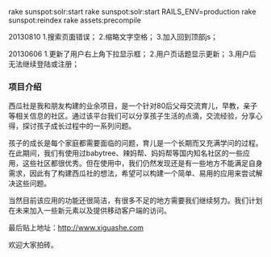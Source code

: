 rake sunspot:solr:start 
rake sunspot:solr:start RAILS_ENV=production
rake sunspot:reindex
rake assets:precompile

20130810
1.搜索页面错误；
2.缩略文字空格；
3.加入回到顶部js；

20130606
1.更新了用户右上角下拉显示框；
2.用户页话题显示更新；
3.用户后无法继续登陆或注册；


### 项目介绍
西瓜社是我和朋友构建的业余项目，是一个针对80后父母交流育儿，早教，亲子等相关信息的社区。通过该平台我们可以分享孩子生活的点滴，交流经验，分享心得，探讨孩子成长过程中的一系列问题。

孩子的成长是每个家庭都需要面临的问题，育儿是一个长期而又充满学问的过程。在此期间，我们有使用过babytree、辣妈帮、妈妈帮等国内知名社区的一些应用，这些社区都很优秀。但在使用中，我们仍然发现还是有一些地方不能满足自身需求，因此有了构建西瓜社的想法，希望可以构建一个简单、易用的应用来尝试解决这些问题。

当然目前该应用的功能还很简洁，有很多不足的地方需要我们继续努力。我们计划在未来加入一些新元素以及提供移动客户端的访问。

最后贴上地址：http://www.xiguashe.com

欢迎大家拍砖。


